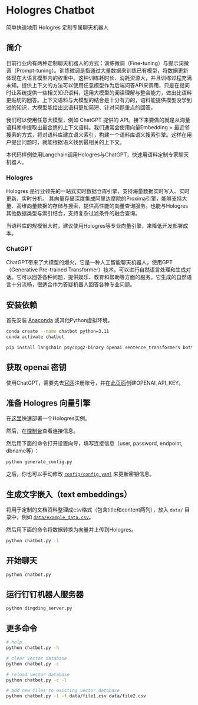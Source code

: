 # Hologres Chatbot

简单快速地用 Hologres 定制专属聊天机器人

## 简介

目前行业内有两种定制聊天机器人的方式：训练微调（Fine-tuning）与提示词微调（Prompt-tuning）。训练微调是指通过大量数据来训练已有模型，将数据更新体现在大语言模型内的权重中。这种训练耗时长、消耗资源大，并且训练过程充满未知。提供上下文的方法可以使用任意模型作为后端问答API来调用，只是在提问时让系统提供一些相关知识语料，运用大模型的阅读理解与整合能力，做出比语料更贴切的回答。上下文语料与大模型的结合是十分有力的，语料能提供模型没学到过的知识，大模型能给出比语料更加简短、针对问题重点的回答。

我们可以使用任意大模型，例如 ChatGPT 提供的 API。接下来要做的就是从海量语料库中提取出最合适的上下文语料。我们通常会使用向量Embedding + 最近邻搜索的方式，将对语料库建立语义索引，构建一个语料库语义搜索引擎。这样在用户提出问题时，就能根据语义找到最相关的上下文。

本代码样例使用Langchain调用Hologres与ChatGPT，快速用语料定制专家聊天机器人。

### Hologres

Hologres 是行业领先的一站式实时数据仓库引擎，支持海量数据实时写入、实时更新、实时分析。
其向量存储深度集成阿里达摩院的Proxima引擎，能够支持大量、高维向量数据的存储与搜索，提供高性能的向量查询服务。也能与Hologres其他数据类型与索引结合，支持复杂过滤条件的融合查询。

当语料库的规模很大时，建议使用Hologres等专业向量引擎，来降低开发部署成本。

### ChatGPT

ChatGPT带来了大模型的爆火，它是一种人工智能聊天机器人，使用GPT（Generative Pre-trained Transformer）技术，可以进行自然语言处理和生成对话。它可以回答各种问题，提供娱乐、教育和帮助等方面的服务。它生成的自然语言十分流畅，很适合作为答疑机器人回答各种专业问题。

## 安装依赖

首先安装 [Anaconda](https://www.anaconda.com/download/) 或其他Python虚拟环境。

```bash
conda create --name chatbot python=3.11
conda activate chatbot

pip install langchain psycopg2-binary openai sentence_transformers bottle
```

## 获取 openai 密钥

使用ChatGPT，需要先去[官网](https://openai.com/)注册账号，并在[此页面](https://platform.openai.com/account/api-keys)创建OPENAI_API_KEY。

## 准备 Hologres 向量引擎

在[这里](https://www.aliyun.com/product/bigdata/hologram)快速部署一个Hologres实例。

然后，在[控制台](https://hologram.console.aliyun.com/instance)查看连接信息。

然后用下面的命令打开设置向导，填写连接信息（user, password, endpoint, dbname等）：

```bash
python generate_config.py
```

之后，你也可以手动修改 [`config/config.yaml`](./config/config.yaml.example) 来更新密钥信息。

## 生成文字嵌入（text embeddings）

将用于定制的文档资料整理成csv格式（包含title和content两列），放入 `data/` 目录中，例如 [`data/example_data.csv`](./data/example_data.csv)。

然后用下面的命令将数据转换为向量并上传到Hologres。

```bash
python chatbot.py -l
```

## 开始聊天

```bash
python chatbot.py
```

## 运行钉钉机器人服务器

```bash
python dingding_server.py
```

## 更多命令

```bash
# help
python chatbot.py -h

# clear vector database
python chatbot.py -c

# reload vector database
python chatbot.py -c -l

# add new files to existing vector database
python chatbot.py -l -f data/file1.csv data/file2.csv
```
